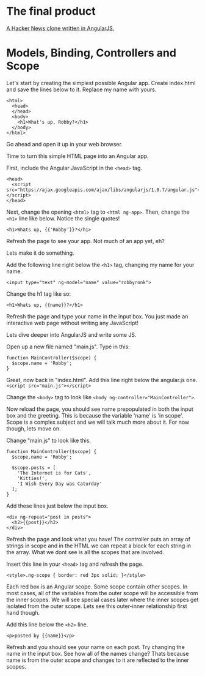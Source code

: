 # The final product

[A Hacker News clone written in AngularJS.](http://robbyronk.github.io/angular-news/#/)

# Models, Binding, Controllers and Scope

Let's start by creating the simplest possible Angular app.
Create index.html and save the lines below to it. Replace my name
with yours.
```
<html>
  <head>
  </head>
  <body>
    <h1>What's up, Robby?</h1>
  </body>
</html>
```
Go ahead and open it up in your web browser.

Time to turn this simple HTML page into an Angular app.

First, include the Angular JavaScript in the `<head>` tag.

```
<head>
  <script src="https://ajax.googleapis.com/ajax/libs/angularjs/1.0.7/angular.js"></script>
</head>
```

Next, change the opening `<html>` tag to `<html ng-app>`.
Then, change the `<h1>` line like below. Notice the single quotes!
```
<h1>Whats up, {{'Robby'}}?</h1>
```

Refresh the page to see your app. Not much of an app yet, eh?

Lets make it do something.

Add the following line right below the `<h1>` tag, changing my name for your name.

```
<input type="text" ng-model="name" value="robbyronk">
```

Change the h1 tag like so:

```
<h1>Whats up, {{name}}?</h1>
```

Refresh the page and type your name in the input box.
You just made an interactive web page without writing any JavaScript!

Lets dive deeper into AngularJS and write some JS.

Open up a new file named "main.js". Type in this:

```
function MainController($scope) {
  $scope.name = 'Robby';
}
```

Great, now back in "index.html". Add this line right below the angular.js one.
`<script src="main.js"></script>`

Change the `<body>` tag to look like `<body ng-controller="MainController">`.

Now reload the page, you should see name prepopulated in both the input box and the
greeting. This is because the variable 'name' is 'in scope'. Scope is a complex subject
and we will talk much more about it. For now though, lets move on.

Change "main.js" to look like this.
```
function MainController($scope) {
  $scope.name = 'Robby';

  $scope.posts = [
    'The Internet is for Cats',
    'Kitties!',
    'I Wish Every Day was Caturday'
  ];
}
```

Add these lines just below the input box.

```
<div ng-repeat="post in posts">
  <h2>{{post}}</h2>
</div>
```

Refresh the page and look what you have! The controller puts an array of strings in
scope and in the HTML we can repeat a block for each string in the array. What we dont
see is all the scopes that are involved.

Insert this line in your `<head>` tag and refresh the page.
```
<style>.ng-scope { border: red 3px solid; }</style>
```

Each red box is an Angular scope. Some scope contain other scopes. In most cases, all
of the variables from the outer scope will be accessible from the inner scopes. We will
see special cases later where the inner scopes get isolated from the outer scope. Lets
see this outer-inner relationship first hand though.

Add this line below the `<h2>` line.
```
<p>posted by {{name}}</p>
```

Refresh and you should see your name on each post. Try changing the name in the input box.
See how all of the names change? Thats because name is from the outer scope and changes
to it are reflected to the inner scopes.
